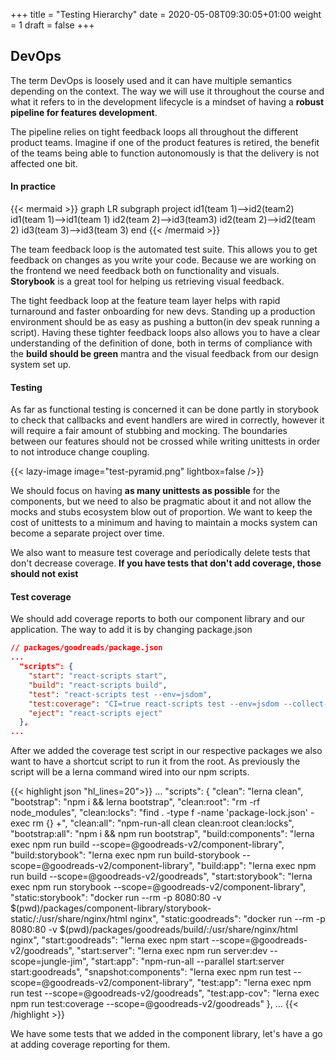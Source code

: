 +++
title = "Testing Hierarchy"
date = 2020-05-08T09:30:05+01:00
weight = 1
draft = false
+++

## DevOps

The term DevOps is loosely used and it can have multiple semantics depending on the context. The way we will use it
throughout the course and what it refers to in the development lifecycle is a mindset of having a __robust pipeline for
features development__.

The pipeline relies on tight feedback loops all throughout the different product teams. Imagine if one of the product
features is retired, the benefit of the teams being able to function autonomously is that the delivery is not affected
one bit.

#### In practice

{{< mermaid >}}
graph LR
    subgraph project
        id1(team 1)-->id2(team2)
        id1(team 1)-->id1(team 1)
        id2(team 2)-->id3(team3)
        id2(team 2)-->id2(team 2)
        id3(team 3)-->id3(team 3)
    end
{{< /mermaid >}}

The team feedback loop is the automated test suite. This allows you to get feedback on changes as you
write your code. Because we are working on the frontend we need feedback both on functionality and visuals.
__Storybook__ is a great tool for helping us retrieving visual feedback.

The tight feedback loop at the feature team layer helps with rapid turnaround and faster onboarding for new devs. Standing up a
production environment should be as easy as pushing a button(in dev speak running a script). Having these tighter
feedback loops also allows you to have a clear understanding of the definition of done, both in terms of compliance with
the __build should be green__ mantra and the visual feedback from our design system set up.

#### Testing
As far as functional testing is concerned it can be done partly in storybook to check that callbacks and event handlers
are wired in correctly, however it will require a fair amount of stubbing and mocking. The boundaries between our
features should not be crossed while writing unittests in order to not introduce change coupling.

{{< lazy-image image="test-pyramid.png" lightbox=false />}}

We should focus on having __as many unittests as possible__ for the components, but we need to also be pragmatic about it
and not allow the mocks and stubs ecosystem blow out of proportion. We want to keep the cost of unittests to a minimum
and having to maintain a mocks system can become a separate project over time.

We also want to measure test coverage and periodically delete tests that don't decrease coverage. __If you have tests
that don't add coverage, those should not exist__

#### Test coverage
We should add coverage reports to both our component library and our application. The way to add it is by changing
package.json
```json
// packages/goodreads/package.json
...
  "scripts": {
    "start": "react-scripts start",
    "build": "react-scripts build",
    "test": "react-scripts test --env=jsdom",
    "test:coverage": "CI=true react-scripts test --env=jsdom --collect-coverage",
    "eject": "react-scripts eject"
  },
...
```
After we added the coverage test script in our respective packages we also want to have a shortcut script to run it from
the root. As previously the script will be a lerna command wired into our npm scripts.

{{< highlight json "hl_lines=20">}}
  ...
  "scripts": {
    "clean": "lerna clean",
    "bootstrap": "npm i && lerna bootstrap",
    "clean:root": "rm -rf node_modules",
    "clean:locks": "find . -type f -name 'package-lock.json' -exec rm {} +",
    "clean:all": "npm-run-all clean clean:root clean:locks",
    "bootstrap:all": "npm i && npm run bootstrap",
    "build:components": "lerna exec npm run build --scope=@goodreads-v2/component-library",
    "build:storybook": "lerna exec npm run build-storybook --scope=@goodreads-v2/component-library",
    "build:app": "lerna exec npm run build --scope=@goodreads-v2/goodreads",
    "start:storybook": "lerna exec npm run storybook --scope=@goodreads-v2/component-library",
    "static:storybook": "docker run --rm -p 8080:80 -v $(pwd)/packages/component-library/storybook-static/:/usr/share/nginx/html nginx",
    "static:goodreads": "docker run --rm -p 8080:80 -v $(pwd)/packages/goodreads/build/:/usr/share/nginx/html nginx",
    "start:goodreads": "lerna exec npm start --scope=@goodreads-v2/goodreads",
    "start:server": "lerna exec npm run server:dev --scope=jungle-jim",
    "start:app": "npm-run-all --parallel start:server start:goodreads",
    "snapshot:components": "lerna exec npm run test --scope=@goodreads-v2/component-library",
    "test:app": "lerna exec npm run test --scope=@goodreads-v2/goodreads",
    "test:app-cov": "lerna exec npm run test:coverage --scope=@goodreads-v2/goodreads"
  },
  ...
{{< /highlight >}}

We have some tests that we added in the component library, let's have a go at adding coverage reporting for them.

